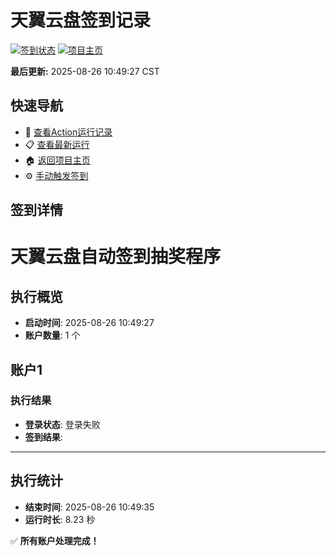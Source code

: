 # 天翼云盘签到记录

[![签到状态](https://github.com/linlix0310/189pan/actions/workflows/main.yml/badge.svg)](https://github.com/linlix0310/189pan/actions/workflows/main.yml) [![项目主页](https://img.shields.io/badge/GitHub-项目主页-blue?logo=github)](https://github.com/linlix0310/189pan)

**最后更新:** 2025-08-26 10:49:27 CST

## 快速导航

- 🔄 [查看Action运行记录](https://github.com/linlix0310/189pan/actions)
- 📋 [查看最新运行](https://github.com/linlix0310/189pan/actions/runs/17226466570)
- 🏠 [返回项目主页](https://github.com/linlix0310/189pan)
- ⚙️ [手动触发签到](https://github.com/linlix0310/189pan/actions/workflows/main.yml)

## 签到详情

# 天翼云盘自动签到抽奖程序

## 执行概览
- **启动时间**: 2025-08-26 10:49:27
- **账户数量**: 1 个

## 账户1
### 执行结果
- **登录状态**: 登录失败
- **签到结果**: 

---
## 执行统计
- **结束时间**: 2025-08-26 10:49:35
- **运行时长**: 8.23 秒

✅ **所有账户处理完成！**
